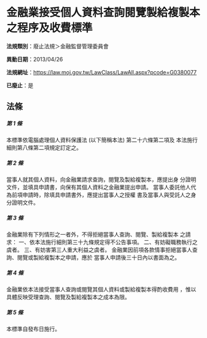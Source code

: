 # 金融業接受個人資料查詢閱覽製給複製本之程序及收費標準

**法規類別**：廢止法規＞金融監督管理委員會

**異動日期**：2013/04/26  

**法規網址**：https://law.moj.gov.tw/LawClass/LawAll.aspx?pcode=G0380077

**已廢止**：是



## 法條
##### 第 1 條
本標準依電腦處理個人資料保護法 (以下簡稱本法) 第二十六條第二項及
本法施行細則第八條第二項規定訂定之。

##### 第 2 條
當事人就其個人資料，向金融業請求查詢，閱覽及製給複製本，應提出身
分證明文件，並填具申請書，向保有其個人資料之金融業提出申請。
當事人委託他人代為前項申請時，除填具申請書外，應提出當事人之授權
書及當事人與受託人之身分證明文件。

##### 第 3 條
金融業除有下列情形之一者外，不得拒絕當事人查詢、閱覽、製給複製本
之請求：
一、依本法施行細則第三十九條規定得不公告事項。
二、有妨礙職務執行之虞者。
三、有妨害第三人重大利益之虞者。
金融業因前項各款情事拒絕當事人查詢、閱覽或製給複製本之申請，應於
當事人申請後三十日內以書面為之。


##### 第 4 條
金融業依本法接受當事人查詢或閱覽其個人資料或製給複製本得酌收費用
，惟以具體反映受理查詢、閱覽及製給複製本之成本為限。

##### 第 5 條
本標準自發布日施行。


